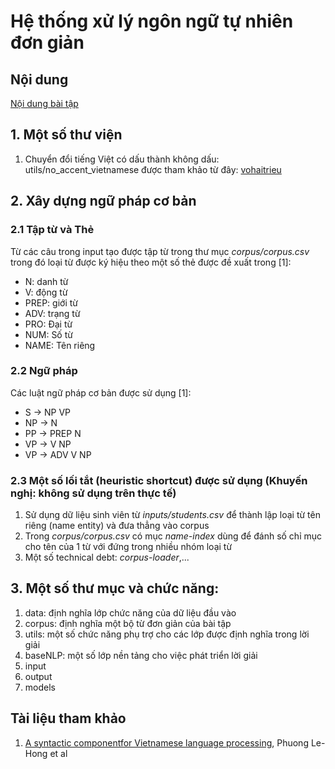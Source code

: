 # Hệ thống xử lý ngôn ngữ tự nhiên đơn giản
## Nội dung
[Nội dung bài tập](https://drive.google.com/file/d/1sSPWcUkvci_aKBjv4-u38atOiJQGqm09/view?usp=sharing)
## 1. Một số thư viện
1. Chuyển đổi tiếng Việt có dấu thành không dấu: utils/no_accent_vietnamese được tham khảo từ đây: [vohaitrieu](https://gist.github.com/thuandt/3421905#gistcomment-2966421)

## 2. Xây dựng ngữ pháp cơ bản
### 2.1 Tập từ và Thẻ
Từ các câu trong input tạo được tập từ trong thư mục _corpus/corpus.csv_ trong đó loại từ được ký hiệu theo một số thẻ được đề xuất trong [1]:
+ N: danh từ
+ V: động từ
+ PREP: giới từ
+ ADV: trạng từ
+ PRO: Đại từ
+ NUM: Số từ
+ NAME: Tên riêng
### 2.2 Ngữ pháp
Các luật ngữ pháp cơ bản được sử dụng [1]:
+ S -> NP VP
+ NP -> N
+ PP -> PREP N
+ VP -> V NP
+ VP -> ADV V NP
### 2.3 Một số lối tắt (heuristic shortcut) được sử dụng (Khuyến nghị: không sử dụng trên thực tế)
1. Sử dụng dữ liệu sinh viên từ _inputs/students.csv_ để thành lập loại từ tên riêng (name entity) và đưa thẳng vào corpus 
2. Trong _corpus/corpus.csv_ có mục _name-index_ dùng để đánh số chỉ mục cho tên của 1 từ với đứng trong nhiều nhóm loại từ 
3. Một số technical debt: _corpus-loader_,...

## 3. Một số thư mục và chức năng:
1. data: định nghĩa lớp chức năng của dữ liệu đầu vào
2. corpus: định nghĩa một bộ từ đơn giản của bài tập
3. utils: một số chức năng phụ trợ cho các lớp được định nghĩa trong lời giải
4. baseNLP: một số lớp nền tảng cho việc phát triển lời giải
5. input
6. output
7. models

## Tài liệu tham khảo
1. [A syntactic componentfor Vietnamese language processing](https://core.ac.uk/download/pdf/193897487.pdf), Phuong Le-Hong et al

